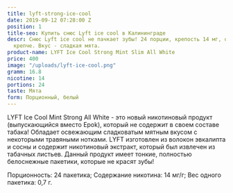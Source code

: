 ```yaml
---
title: lyft-strong-ice-cool
date: 2019-09-12 07:28:00 Z
position: 1
title-seo: Купить снюс Lyft ice cool в Калининграде
descr: Снюс Lyft ice cool не пачкает зубы! 24 порции, крепость 14 мг, ощущается немного
  крепче. Вкус - сладкая мята.
product-name: LYFT Ice Cool Strong Mint Slim All White
price: 400
image: "/uploads/lyft-ice-cool.png"
gramm: 16.8
nicotine: 14
portions: 24
taste: Мята
form: Порционный, белый
---
```


LYFT Ice Cool Mint Strong All White - это новый никотиновый продукт (выпускающийся вместо Epok), который не содержит в своем составе табака!
Обладает освежающим сладковатым мятным вкусом с некоторыми травяными нотками.
LYFT изготовлен из волокон эвкалипта и сосны и содержит никотиновый экстракт, который был извлечен из табачных листьев.
Данный продукт имеет тонкие, полностью белоснежные пакетики, которые не красят зубы!

Порционность: 24 пакетика;
Содержание никотина: 14 мг/г;
Вес одного пакетика: 0,7 г.